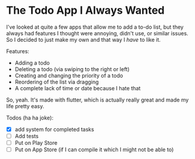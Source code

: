 # The Todo App I Always Wanted

I've looked at quite a few apps that allow me to add a to-do list, but they always had features I thought were annoying, didn't use, or similar issues. So I decided to just make my own and that way I *have* to like it.

Features:
- Adding a todo
- Deleting a todo (via swiping to the right or left)
- Creating and changing the priority of a todo
- Reordering of the list via dragging
- A complete lack of time or date because I hate that

So, yeah. It's made with flutter, which is actually really great and made my life pretty easy.

Todos (ha ha joke):
- [X] add system for completed tasks
- [ ] Add tests
- [ ] Put on Play Store
- [ ] Put on App Store (if I can compile it which I might not be able to)
